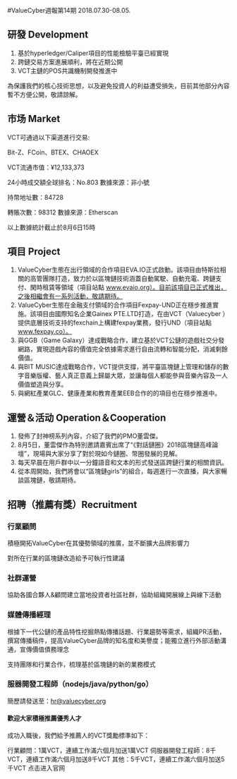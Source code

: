 #ValueCyber週報第14期
2018.07.30-08.05.

   

## 研發 Development

1. 基於hyperledger/Caliper項目的性能檢驗平臺已經實現
2. 跨鏈交易方案進展順利，將在近期公開
3. VCT主鏈的POS共識機制開發推進中

為保護我們的核心技術思想，以及避免投資人的利益遭受損失，目前其他部分內容暫不方便公開，敬請諒解。

 

## 市场 Market

VCT可通過以下渠道進行交易:

Bit-Z、FCoin、BTEX、CHAOEX

VCT流通市值：¥12,133,373

24小時成交額全球排名：No.803 數據來源：非小號

持幣地址數：84728

轉賬次數：98312 數據來源：Etherscan

以上數據統計截止於8月6日15時

 

## 項目 Project

1. ValueCyber生態在出行領域的合作項目EVA.IO正式啟動。該項目由特斯拉相關的高管團隊打造，致力於以區塊鏈技術涵蓋自動駕駛、自動充電、跨鏈支付、閑時租賃等領域（項目站點 www.evaio.org）。目前該項目已正式推出，之後相繼會有一系列活動，敬請期待。
2. ValueCyber生態在金融支付領域的合作項目Fexpay-UND正在穩步推進實施。該項目由國際知名企業Gainex PTE.LTD打造，在由VCT（Valuecyber ）提供底層技術支持的fexchain上構建fexpay業務，發行UND（項目站點 www.fexpay.co）。
3. 與GGB（Game Galaxy）達成戰略合作，建立基於VCT公鏈的遊戲社交分發網路，實現遊戲內容的價值完全依據需求進行自由流轉和智能分配，消滅剩餘價值。
4. 與BIT MUSIC達成戰略合作，VCT提供支撐，將平臺區塊鏈上管理和儲存的數字音樂版權、藝人真正意義上歸屬大眾，並讓每個人都能參與音樂內容及一人價值塑造與分享。
5. 與網紅產業GLC、健康產業和教育產業EEB合作的的項目也在穩步推進中。



## 運營＆活动 Operation＆Cooperation

1. 發佈了封神榜系列內容，介紹了我們的PMO董雲傑。
2. 8月5日，董雲傑作為特別邀請嘉賓出席了“《對話鏈圈》2018區塊鏈高峰論壇”，現場與大家分享了對於現如今鏈圈、幣圈發展的見解。
3. 每天早晨在用戶群中以一分鐘語音和文本的形式發送區跨鏈行業的相關資訊。
4. 從本周開始，我們將會以“區塊鏈girls”的組合，每週進行一次直播，與大家暢談區塊鏈，敬請期待。



## 招聘（推薦有獎）Recruitment

### 行業顧問

積極開拓ValueCyber在其優勢領域的推廣，並不斷擴大品牌影響力

對所在行業的區塊鏈改造給予可執行性建議

### 社群運營

協助各國合夥人&顧問建立當地投資者社區社群，協助組織開展線上與線下活動

### 媒體傳播經理

根據下一代公鏈的產品特性挖掘熱點傳播話題、行業趨勢等需求，組織PR活動，撰寫傳播稿件，提高ValueCyber品牌的知名度和美譽度；能獨立進行外部活動溝通，宣傳價值債務理念

支持團隊和行業合作，梳理基於區塊鏈的新的業務模式

### 服器開發工程師（nodejs/java/python/go）

簡歷請發送至：hr@valuecyber.org

#### 歡迎大家積極推薦優秀人才

成功入職後，我們給予推薦人的VCT獎勵標準如下：

行業顧問：1萬VCT，連續工作滿六個月加送1萬VCT
伺服器開發工程師：8千VCT，連續工作滿六個月加送8千VCT
其他：5千VCT，連續工作滿六個月加送5千VCT
点击进入官网